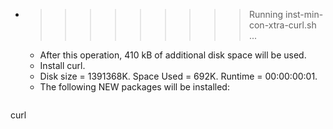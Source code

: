 * >>>>>>>>> Running inst-min-con-xtra-curl.sh ...
  * After this operation, 410 kB of additional disk space will be used.
  * Install curl.
  * Disk size = 1391368K. Space Used = 692K. Runtime = 00:00:00:01.
  * The following NEW packages will be installed:
  ```bash
curl
  ```
